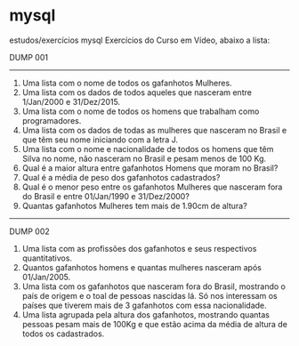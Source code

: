 # mysql
estudos/exercícios mysql 
Exercícios do Curso em Vídeo, abaixo a lista:

DUMP 001
***

1) Uma lista com o nome de todos os gafanhotos Mulheres.
2) Uma lista com os dados de todos aqueles que nasceram entre 1/Jan/2000 e 31/Dez/2015.
3) Uma lista com o nome de todos os homens que trabalham como programadores.
4) Uma lista com os dados de todas as mulheres que nasceram no Brasil e que têm seu nome iniciando com a letra J.
5) Uma lista com o nome e nacionalidade de todos os homens que têm Silva no nome, não nasceram no Brasil e pesam menos de 100 Kg.
6) Qual é a maior altura entre gafanhotos Homens que moram no Brasil?
7) Qual é a média de peso dos gafanhotos cadastrados?
8) Qual é o menor peso entre os gafanhotos Mulheres que nasceram fora do Brasil e entre 01/Jan/1990 e 31/Dez/2000?
9) Quantas gafanhotos Mulheres tem mais de 1.90cm de altura?


***

DUMP 002


1) Uma lista com as profissões dos gafanhotos e seus respectivos quantitativos.
2) Quantos gafanhotos homens e quantas mulheres nasceram após 01/Jan/2005.
3) Uma lista com os gafanhotos que nasceram fora do Brasil, mostrando o país de origem e o toal de pessoas nascidas lá. Só nos interessam os países que tiverem mais de 3 gafanhotos com essa nacionalidade.
4) Uma lista agrupada pela altura dos gafanhotos, mostrando quantas pessoas pesam mais de 100Kg e que estão acima da média de altura de todos os cadastrados.
